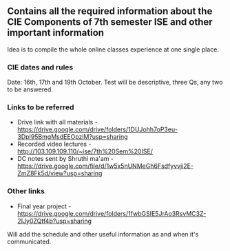 ## Contains all the required information about the CIE Components of 7th semester ISE and other important information
Idea is to compile the whole online classes experience at one single place.

### CIE dates and rules 
Date: 16th, 17th and 19th October. Test will be descriptive, three Qs, any two to be answered.

### Links to be referred
- Drive link with all materials - https://drive.google.com/drive/folders/1DUJohh7oP3eu-3DpI95BmgMsdEEOpziM?usp=sharing
- Recorded video lectures - http://103.109.109.110/~ise/7th%20Sem%20ISE/
- DC notes sent by Shruthi ma'am - https://drive.google.com/file/d/1w5x5nUNMeGh6Fsdfyvvji2E-ZmZ8Fk5d/view?usp=sharing

### Other links 
- Final year project - https://drive.google.com/drive/folders/1fwbGSIE5JrAo3RsvMC3Z-2IJy0ZQtf4b?usp=sharing

Will add the schedule and other useful information as and when it's communicated.

